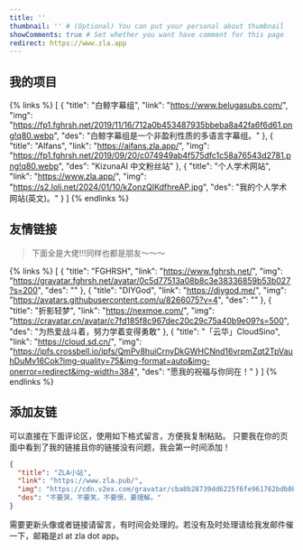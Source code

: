 ```yaml
---
title: ''
thumbnail: '' # (Optional) You can put your personal about thumbnail
showComments: true # Set whether you want have comment for this page
redirect: https://www.zla.app
---
```


## 我的项目

{% links %}
[
{
"title": "白鲸字幕组",
"link": "https://www.belugasubs.com/",
"img": "https://fp1.fghrsh.net/2019/11/16/712a0b453487935bbeba8a42fa6f6d61.png!q80.webp",
"des": "白鲸字幕组是一个非盈利性质的多语言字幕组。"
},
{
"title": "AIfans",
"link": "https://aifans.zla.app/",
"img": "https://fp1.fghrsh.net/2019/09/20/c074949ab4f575dfc1c58a76543d2781.png!q80.webp",
"des": "KizunaAI 中文粉丝站"
},
{
"title": "个人学术网站",
"link": "https://www.zla.app/",
"img": "https://s2.loli.net/2024/01/10/kZonzQIKdfhreAP.jpg",
"des": "我的个人学术网站(英文)。"
}
]
{% endlinks %}

## 友情链接

> 下面全是大佬!!!同样也都是朋友～～～

{% links %}
[
{
"title": "FGHRSH",
"link": "https://www.fghrsh.net/",
"img": "https://gravatar.fghrsh.net/avatar/0c5d77513a08b8c3e38336859b53b027?s=200",
"des": ""
},
{
"title": "DIYGod",
"link": "https://diygod.me/",
"img": "https://avatars.githubusercontent.com/u/8266075?v=4",
"des": ""
},
{
"title": "折影轻梦",
"link": "https://nexmoe.com/",
"img": "https://cravatar.cn/avatar/c7fd185f8c967dec20c29c75a40b9e09?s=500",
"des": "为热爱战斗着，努力学着变得勇敢"
},
{
"title": "「云华」CloudSino",
"link": "https://cloud.sd.cn/",
"img": "https://ipfs.crossbell.io/ipfs/QmPv8huiCrnyDkGWHCNnd16vrpmZqt2TpVauhDuMv16Cok?img-quality=75&img-format=auto&img-onerror=redirect&img-width=384",
"des": "愿我的祝福与你同在！"
}
]
{% endlinks %}

## 添加友链

可以直接在下面评论区，使用如下格式留言，方便我复制粘贴。
只要我在你的页面中看到了我的链接且你的链接没有问题，我会第一时间添加！

```json
{
  "title": "ZLA小站",
  "link": "https://www.zla.pub/",
  "img": "https://cdn.v2ex.com/gravatar/cba8b28739dd6225f6fe961762bdb0b71b858d68c83d946a37cee3b0e0daece5?size=512",
  "des": "不要哭，不要笑，不要恨，要理解。"
}
```

需要更新头像或者链接请留言，有时间会处理的。若没有及时处理请给我发邮件催一下，邮箱是zl at zla dot app。
